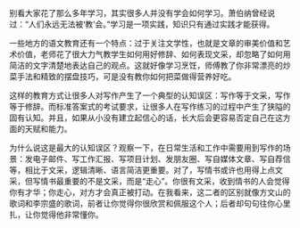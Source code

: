 别看大家花了那么多年学习，其实很多人并没有学会如何学习。萧伯纳曾经说过：“人们永远无法被‘教’会。”学习是一项实践，知识只有通过实践才能获得。

一些地方的语文教育还有一个特点：过于关注文学性，也就是文章的审美价值和艺术价值，老师花了很大力气教学生如何用好修辞、如何表现文采，却忽略了如何用简洁的文字清楚地表达自己的观点。这就好像学习烹饪，师傅教了你非常漂亮的炒菜手法和精致的摆盘技巧，可是没有教你如何把菜做得营养好吃。

这样的教育方式让很多人对写作产生了一个典型的认知误区：写作等于文采，写作等于修辞。而标准答案式的考试要求，让很多人在写作练习的过程中产生了狭隘的固有认知。并且，如果从小没有建立起信心的话，长大后会更容易否定自己在这方面的天赋和能力。

为什么说这是最大的认知误区？观察一下，在日常生活和工作中需要用到写作的场景：发电子邮件、写工作汇报、写项目计划、发朋友圈、写自媒体文章、写自荐信等，相比于文采，逻辑清晰、语言简洁更重要。对了，写情书或许也用得上点文采，但写情书最重要的不是文采，而是“走心”。你很有文采，收到情书的人会觉得你有才华；你走心，对方才会真正被打动。在我看来，这二者的区别就像方文山的歌词和李宗盛的歌词，前者让你觉得你很欣赏和佩服这个人；后者却句句往你心里扎，让你觉得他非常懂你。

